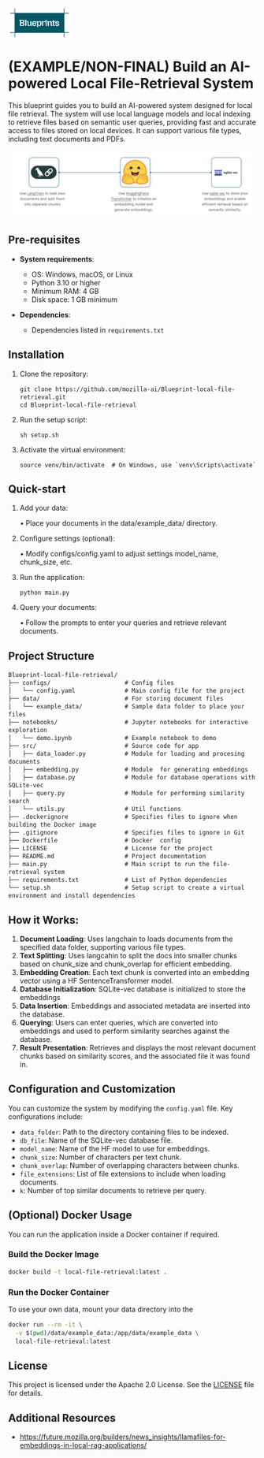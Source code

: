 <img src="./images/Blueprints-logo.png" alt="Project Logo" style="width:25%;">

# (EXAMPLE/NON-FINAL) Build an AI-powered Local File-Retrieval System

This blueprint guides you to build an AI-powered system designed for local file retrieval. The system will use local language models and local indexing to retrieve files based on semantic user queries, providing fast and accurate access to files stored on local devices. It can support various file types, including text documents and PDFs.

![Blueprint Diagram](./images/File-retrieval-blueprint-diagram.png)

## Pre-requisites

- **System requirements**: 
  - OS: Windows, macOS, or Linux
  - Python 3.10 or higher
  - Minimum RAM: 4 GB
  - Disk space: 1 GB minimum

- **Dependencies**:
  - Dependencies listed in `requirements.txt`
    
## Installation

1. Clone the repository:
   ```
   git clone https://github.com/mozilla-ai/Blueprint-local-file-retrieval.git
   cd Blueprint-local-file-retrieval
   ```

2. Run the setup script:
   ```
   sh setup.sh
   ```

3. Activate the virtual environment:
   ```
   source venv/bin/activate  # On Windows, use `venv\Scripts\activate`
   ```

## Quick-start

1. Add your data:

   •	Place your documents in the data/example_data/ directory. 

2. Configure settings (optional):
	
   •	Modify configs/config.yaml to adjust settings model_name, chunk_size, etc.

3. Run the application:
   ```
   python main.py
   ```

4. Query your documents:
	
   •	Follow the prompts to enter your queries and retrieve relevant documents.

## Project Structure
```
Blueprint-local-file-retrieval/
├── configs/                     # Config files
│   └── config.yaml              # Main config file for the project
├── data/                        # For storing document files
│   └── example_data/            # Sample data folder to place your files
├── notebooks/                   # Jupyter notebooks for interactive exploration
│   └── demo.ipynb               # Example notebook to demo
├── src/                         # Source code for app
│   ├── data_loader.py           # Module for loading and procesing documents
│   ├── embedding.py             # Module  for generating embeddings
│   ├── database.py              # Module for database operations with SQLite-vec
│   ├── query.py                 # Module for performing similarity search
│   └── utils.py                 # Util functions
├── .dockerignore                # Specifies files to ignore when building the Docker image
├── .gitignore                   # Specifies files to ignore in Git
├── Dockerfile                   # Docker  config
├── LICENSE                      # License for the project
├── README.md                    # Project documentation
├── main.py                      # Main script to run the file-retrieval system
├── requirements.txt             # List of Python dependencies
└── setup.sh                     # Setup script to create a virtual environment and install dependencies
```
## How it Works:

1.	**Document Loading**: Uses langchain to loads documents from the specified data folder, supporting various file types.
2.	**Text Splitting**: Uses langcahin to split the docs into smaller chunks based on chunk_size and chunk_overlap for efficient embedding.
3.	**Embedding Creation**: Each text chunk is converted into an embedding vector using a HF SentenceTransformer model.
4.	**Database Initialization**: SQLite-vec database is initialized to store the embeddings
5.	**Data Insertion**: Embeddings and associated metadata are inserted into the database.
6.	**Querying**: Users can enter queries, which are converted into embeddings and used to perform similarity searches against the database.
7.	**Result Presentation**: Retrieves and displays the most relevant document chunks based on similarity scores, and the associated file it was found in.

## Configuration and Customization

You can customize the system by modifying the `config.yaml` file. Key configurations include:

- `data_folder`: Path to the directory containing files to be indexed.
- `db_file`: Name of the SQLite-vec database file.
- `model_name`: Name of the HF model to use for embeddings.
- `chunk_size`: Number of characters per text chunk.
- `chunk_overlap`: Number of overlapping characters between chunks.
- `file_extensions`: List of file extensions to include when loading documents.
- `k`: Number of top similar documents to retrieve per query.

## (Optional) Docker Usage 

You can run the application inside a Docker container if required.

### **Build the Docker Image**

```bash
docker build -t local-file-retrieval:latest .
```

### **Run the Docker Container**

To use your own data, mount your data directory into the 
```bash
docker run --rm -it \
  -v $(pwd)/data/example_data:/app/data/example_data \
  local-file-retrieval:latest
```

## License

This project is licensed under the Apache 2.0 License. See the [LICENSE](LICENSE) file for details.

## Additional Resources

- https://future.mozilla.org/builders/news_insights/llamafiles-for-embeddings-in-local-rag-applications/

